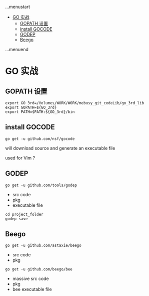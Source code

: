 ...menustart

 - [GO 实战](#d377ec978809d67b7948b261487ba02b)
	 - [GOPATH 设置](#6481ce3fb6b328bb1e82e6e522b210dc)
	 - [install GOCODE](#2022e82706466d8b15058a5027a0bc37)
	 - [GODEP](#a6d1abc102144483fec13090f9b679d0)
	 - [Beego](#9a67bfaa06e4cf023ca0f3a9bf491e97)

...menuend


<h2 id="d377ec978809d67b7948b261487ba02b"></h2>

# GO 实战

<h2 id="6481ce3fb6b328bb1e82e6e522b210dc"></h2>

## GOPATH 设置

```
export GO_3rd=/Volumes/WORK/WORK/mebusy_git_codeLib/go_3rd_lib
export GOPATH=${GO_3rd}
export PATH=$PATH:${GO_3rd}/bin
```

<h2 id="2022e82706466d8b15058a5027a0bc37"></h2>

## install GOCODE

```
go get -u github.com/nsf/gocode
```

will download source and generate an executable file

used for Vim ?


<h2 id="a6d1abc102144483fec13090f9b679d0"></h2>

## GODEP

```
go get -u github.com/tools/godep
```

 - src code
 - pkg
 - executable file

```
cd project_folder
godep save
```

<h2 id="9a67bfaa06e4cf023ca0f3a9bf491e97"></h2>

## Beego

```
go get -u github.com/astaxie/beego
```

 - src code
 - pkg


```
go get -u github.com/beego/bee
```

 - massive src code
 - pkg
 - bee executable file